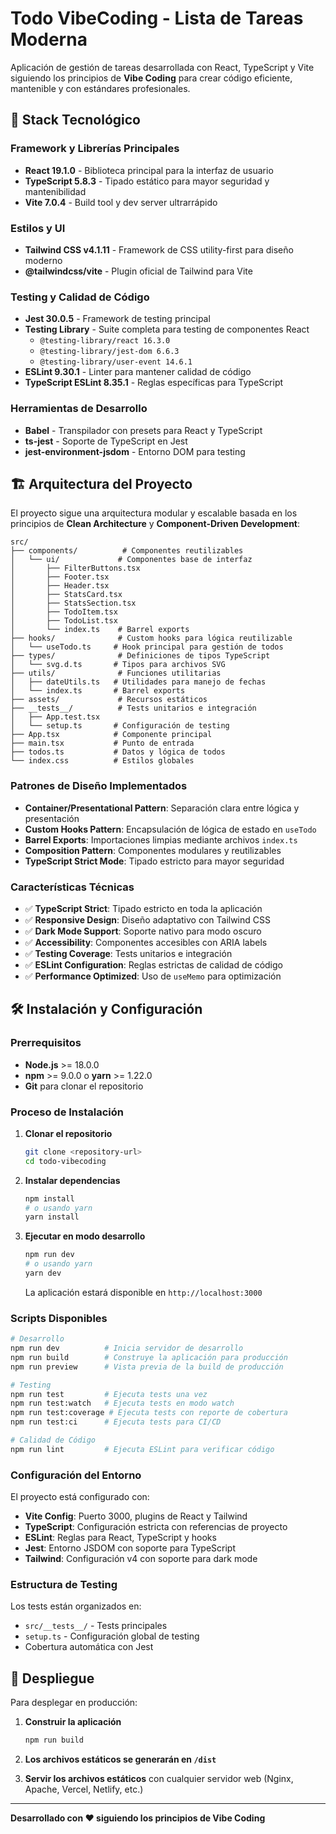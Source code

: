 # Todo VibeCoding - Lista de Tareas Moderna

Aplicación de gestión de tareas desarrollada con React, TypeScript y Vite siguiendo los principios de **Vibe Coding** para crear código eficiente, mantenible y con estándares profesionales.

## 🚀 Stack Tecnológico

### Framework y Librerías Principales
- **React 19.1.0** - Biblioteca principal para la interfaz de usuario
- **TypeScript 5.8.3** - Tipado estático para mayor seguridad y mantenibilidad
- **Vite 7.0.4** - Build tool y dev server ultrarrápido

### Estilos y UI
- **Tailwind CSS v4.1.11** - Framework de CSS utility-first para diseño moderno
- **@tailwindcss/vite** - Plugin oficial de Tailwind para Vite

### Testing y Calidad de Código
- **Jest 30.0.5** - Framework de testing principal
- **Testing Library** - Suite completa para testing de componentes React
  - `@testing-library/react 16.3.0`
  - `@testing-library/jest-dom 6.6.3`
  - `@testing-library/user-event 14.6.1`
- **ESLint 9.30.1** - Linter para mantener calidad de código
- **TypeScript ESLint 8.35.1** - Reglas específicas para TypeScript

### Herramientas de Desarrollo
- **Babel** - Transpilador con presets para React y TypeScript
- **ts-jest** - Soporte de TypeScript en Jest
- **jest-environment-jsdom** - Entorno DOM para testing

## 🏗️ Arquitectura del Proyecto

El proyecto sigue una arquitectura modular y escalable basada en los principios de **Clean Architecture** y **Component-Driven Development**:

```
src/
├── components/          # Componentes reutilizables
│   └── ui/             # Componentes base de interfaz
│       ├── FilterButtons.tsx
│       ├── Footer.tsx
│       ├── Header.tsx
│       ├── StatsCard.tsx
│       ├── StatsSection.tsx
│       ├── TodoItem.tsx
│       ├── TodoList.tsx
│       └── index.ts    # Barrel exports
├── hooks/              # Custom hooks para lógica reutilizable
│   └── useTodo.ts     # Hook principal para gestión de todos
├── types/              # Definiciones de tipos TypeScript
│   └── svg.d.ts       # Tipos para archivos SVG
├── utils/              # Funciones utilitarias
│   ├── dateUtils.ts   # Utilidades para manejo de fechas
│   └── index.ts       # Barrel exports
├── assets/             # Recursos estáticos
├── __tests__/          # Tests unitarios e integración
│   ├── App.test.tsx
│   └── setup.ts       # Configuración de testing
├── App.tsx            # Componente principal
├── main.tsx           # Punto de entrada
├── todos.ts           # Datos y lógica de todos
└── index.css          # Estilos globales
```

### Patrones de Diseño Implementados

- **Container/Presentational Pattern**: Separación clara entre lógica y presentación
- **Custom Hooks Pattern**: Encapsulación de lógica de estado en `useTodo`
- **Barrel Exports**: Importaciones limpias mediante archivos `index.ts`
- **Composition Pattern**: Componentes modulares y reutilizables
- **TypeScript Strict Mode**: Tipado estricto para mayor seguridad

### Características Técnicas

- ✅ **TypeScript Strict**: Tipado estricto en toda la aplicación
- ✅ **Responsive Design**: Diseño adaptativo con Tailwind CSS
- ✅ **Dark Mode Support**: Soporte nativo para modo oscuro
- ✅ **Accessibility**: Componentes accesibles con ARIA labels
- ✅ **Testing Coverage**: Tests unitarios e integración
- ✅ **ESLint Configuration**: Reglas estrictas de calidad de código
- ✅ **Performance Optimized**: Uso de `useMemo` para optimización

## 🛠️ Instalación y Configuración

### Prerrequisitos

- **Node.js** >= 18.0.0
- **npm** >= 9.0.0 o **yarn** >= 1.22.0
- **Git** para clonar el repositorio

### Proceso de Instalación

1. **Clonar el repositorio**
   ```bash
   git clone <repository-url>
   cd todo-vibecoding
   ```

2. **Instalar dependencias**
   ```bash
   npm install
   # o usando yarn
   yarn install
   ```

3. **Ejecutar en modo desarrollo**
   ```bash
   npm run dev
   # o usando yarn
   yarn dev
   ```
   La aplicación estará disponible en `http://localhost:3000`

### Scripts Disponibles

```bash
# Desarrollo
npm run dev          # Inicia servidor de desarrollo
npm run build        # Construye la aplicación para producción
npm run preview      # Vista previa de la build de producción

# Testing
npm run test         # Ejecuta tests una vez
npm run test:watch   # Ejecuta tests en modo watch
npm run test:coverage # Ejecuta tests con reporte de cobertura
npm run test:ci      # Ejecuta tests para CI/CD

# Calidad de Código
npm run lint         # Ejecuta ESLint para verificar código
```

### Configuración del Entorno

El proyecto está configurado con:

- **Vite Config**: Puerto 3000, plugins de React y Tailwind
- **TypeScript**: Configuración estricta con referencias de proyecto
- **ESLint**: Reglas para React, TypeScript y hooks
- **Jest**: Entorno JSDOM con soporte para TypeScript
- **Tailwind**: Configuración v4 con soporte para dark mode

### Estructura de Testing

Los tests están organizados en:
- `src/__tests__/` - Tests principales
- `setup.ts` - Configuración global de testing
- Cobertura automática con Jest

## 🚀 Despliegue

Para desplegar en producción:

1. **Construir la aplicación**
   ```bash
   npm run build
   ```

2. **Los archivos estáticos se generarán en `/dist`**

3. **Servir los archivos estáticos** con cualquier servidor web (Nginx, Apache, Vercel, Netlify, etc.)

---

**Desarrollado con ❤️ siguiendo los principios de Vibe Coding**
